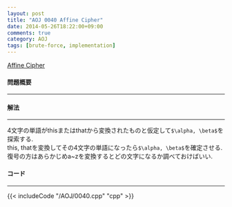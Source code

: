 ```yaml
---
layout: post
title: "AOJ 0040 Affine Cipher"
date: 2014-05-26T18:22:00+09:00
comments: true
category: AOJ
tags: [brute-force, implementation]
---
```


[Affine Cipher](http://judge.u-aizu.ac.jp/onlinejudge/description.jsp?id=0040)

#### 問題概要

****

#### 解法

****

4文字の単語がthisまたはthatから変換されたものと仮定して`$\alpha, \beta$`を探索する.  
this, thatを変換してその4文字の単語になったら`$\alpha, \beta$`を確定させる.  
復号の方はあらかじめa~zを変換するとどの文字になるか調べておけばいい.  

#### コード

****

{{< includeCode "/AOJ/0040.cpp" "cpp" >}}
